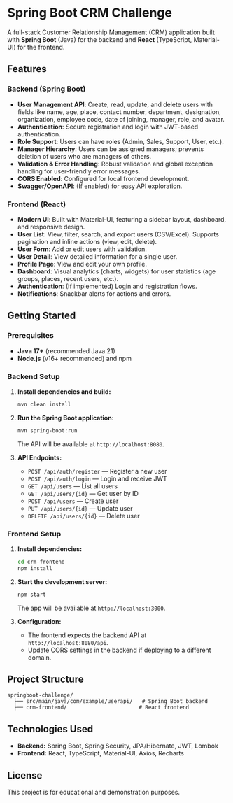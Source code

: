 # Spring Boot CRM Challenge

A full-stack Customer Relationship Management (CRM) application built with **Spring Boot** (Java) for the backend and **React** (TypeScript, Material-UI) for the frontend.

## Features

### Backend (Spring Boot)
- **User Management API**: Create, read, update, and delete users with fields like name, age, place, contact number, department, designation, organization, employee code, date of joining, manager, role, and avatar.
- **Authentication**: Secure registration and login with JWT-based authentication.
- **Role Support**: Users can have roles (Admin, Sales, Support, User, etc.).
- **Manager Hierarchy**: Users can be assigned managers; prevents deletion of users who are managers of others.
- **Validation & Error Handling**: Robust validation and global exception handling for user-friendly error messages.
- **CORS Enabled**: Configured for local frontend development.
- **Swagger/OpenAPI**: (If enabled) for easy API exploration.

### Frontend (React)
- **Modern UI**: Built with Material-UI, featuring a sidebar layout, dashboard, and responsive design.
- **User List**: View, filter, search, and export users (CSV/Excel). Supports pagination and inline actions (view, edit, delete).
- **User Form**: Add or edit users with validation.
- **User Detail**: View detailed information for a single user.
- **Profile Page**: View and edit your own profile.
- **Dashboard**: Visual analytics (charts, widgets) for user statistics (age groups, places, recent users, etc.).
- **Authentication**: (If implemented) Login and registration flows.
- **Notifications**: Snackbar alerts for actions and errors.

## Getting Started

### Prerequisites
- **Java 17+** (recommended Java 21)
- **Node.js** (v16+ recommended) and npm

### Backend Setup

1. **Install dependencies and build:**
   ```sh
   mvn clean install
   ```

2. **Run the Spring Boot application:**
   ```sh
   mvn spring-boot:run
   ```
   The API will be available at `http://localhost:8080`.

3. **API Endpoints:**
   - `POST /api/auth/register` — Register a new user
   - `POST /api/auth/login` — Login and receive JWT
   - `GET /api/users` — List all users
   - `GET /api/users/{id}` — Get user by ID
   - `POST /api/users` — Create user
   - `PUT /api/users/{id}` — Update user
   - `DELETE /api/users/{id}` — Delete user

### Frontend Setup

1. **Install dependencies:**
   ```sh
   cd crm-frontend
   npm install
   ```

2. **Start the development server:**
   ```sh
   npm start
   ```
   The app will be available at `http://localhost:3000`.

3. **Configuration:**
   - The frontend expects the backend API at `http://localhost:8080/api`.
   - Update CORS settings in the backend if deploying to a different domain.

## Project Structure

```
springboot-challenge/
  ├── src/main/java/com/example/userapi/   # Spring Boot backend
  ├── crm-frontend/                       # React frontend
```

## Technologies Used

- **Backend:** Spring Boot, Spring Security, JPA/Hibernate, JWT, Lombok
- **Frontend:** React, TypeScript, Material-UI, Axios, Recharts

## License

This project is for educational and demonstration purposes. 